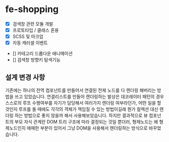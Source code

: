 # fe-shopping

- [x] 검색창 관련 모듈 개발
- [x] 프로토타입 / 클래스 혼용
- [X] SCSS 및 마크업
- [X] 자동 캐러셀 이벤트
- [] 카테고리 드롭다운 애니메이션
- [] 검색창 방향키 탐색기능

## 설계 변경 사항


기존에는 하나의 전역 컴포넌트를 만들어서 연결된 전체 노드를 다 렌더링 해버리는 방법을 쓰고 있었습니다. 연결리스트를 만들어 렌더링하는 발상은 데코레이터 패턴의 경우 스스로의  루프 수행여부를
자기가 담당해서 여러가지 렌더링 여부라던가, 어떤 일을 할 것인지 루프를 돌 때에도 각각의 객체가 책임질 수 있는 방법이길래 뭔가 컬렉션 대신 렌더링 하는 방법으로 좋지 않을까 해서 사용해보았습니다. 
하지만 결과적으로 뷰 컴포넌트의 부모 자식 관계란 DOM 트리 구조에 따라 결정되는 것일 뿐더러, 형제노드는 왜 형제노드인지 애매한 부분이 있어서 그냥 DOM을 사용해서 렌더링하는 방식으로 바꾸었습니다.



